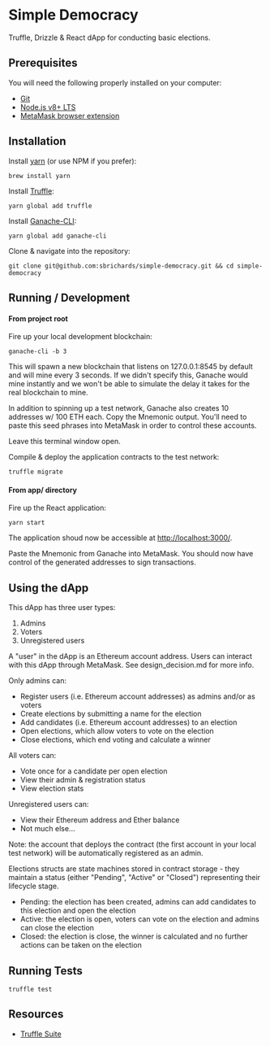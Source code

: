 # Simple Democracy

Truffle, Drizzle & React dApp for conducting basic elections.

## Prerequisites

You will need the following properly installed on your computer:

- [Git](https://git-scm.com/)
- [Node.js v8+ LTS](https://nodejs.org/en/)
- [MetaMask browser extension](https://metamask.io/)

## Installation

Install [yarn](https://yarnpkg.com/lang/en/docs/install) (or use NPM if you prefer):

```
brew install yarn
```

Install [Truffle](https://truffleframework.com/truffle):

```
yarn global add truffle
```

Install [Ganache-CLI](https://github.com/trufflesuite/ganache-cli):

```
yarn global add ganache-cli
```

Clone & navigate into the repository:

```
git clone git@github.com:sbrichards/simple-democracy.git && cd simple-democracy
```

## Running / Development

#### From project root

Fire up your local development blockchain:

```
ganache-cli -b 3
```

This will spawn a new blockchain that listens on 127.0.0.1:8545 by default and will mine every 3 seconds. If we didn't specify this, Ganache would mine instantly and we won't be able to simulate the delay it takes for the real blockchain to mine.

In addition to spinning up a test network, Ganache also creates 10 addresses w/ 100 ETH each. Copy the Mnemonic output. You'll need to paste this seed phrases into MetaMask in order to control these accounts.

Leave this terminal window open.

Compile & deploy the application contracts to the test network:

```
truffle migrate
```

#### From app/ directory

Fire up the React application:

```
yarn start
```

The application shoud now be accessible at [http://localhost:3000/](http://localhost:3000/).

Paste the Mnemonic from Ganache into MetaMask. You should now have control of the generated addresses to sign transactions.

## Using the dApp

This dApp has three user types:

1. Admins
2. Voters
3. Unregistered users

A "user" in the dApp is an Ethereum account address. Users can interact with this dApp through MetaMask. See design_decision.md for more info.

Only admins can:

- Register users (i.e. Ethereum account addresses) as admins and/or as voters
- Create elections by submitting a name for the election
- Add candidates (i.e. Ethereum account addresses) to an election
- Open elections, which allow voters to vote on the election
- Close elections, which end voting and calculate a winner

All voters can:

- Vote once for a candidate per open election
- View their admin & registration status
- View election stats

Unregistered users can:

- View their Ethereum address and Ether balance
- Not much else...

Note: the account that deploys the contract (the first account in your local test network) will be automatically registered as an admin.

Elections structs are state machines stored in contract storage - they maintain a status (either "Pending", "Active" or "Closed") representing their lifecycle stage.

- Pending: the election has been created, admins can add candidates to this election and open the election
- Active: the election is open, voters can vote on the election and admins can close the election
- Closed: the election is close, the winner is calculated and no further actions can be taken on the election

## Running Tests

```
truffle test
```

## Resources

- [Truffle Suite](https://www.truffleframework.com/)
